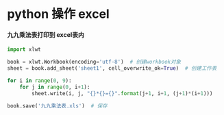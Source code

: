# python 操作 excel

#### 九九乘法表打印到 excel表内

```python
import xlwt

book = xlwt.Workbook(encoding='utf-8')  # 创建workbook对象
sheet = book.add_sheet('sheet1', cell_overwrite_ok=True)  # 创建工作表

for i in range(0, 9):
    for j in range(0, i+1):
        sheet.write(i, j, "{}*{}={}".format(j+1, i+1, (j+1)*(i+1)))

book.save('九九乘法表.xls')  # 保存
```

